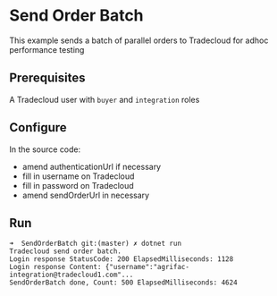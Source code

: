 # Send Order Batch

This example sends a batch of parallel orders to Tradecloud for adhoc performance testing

## Prerequisites

A Tradecloud user with `buyer` and `integration` roles

## Configure

In the source code:
- amend authenticationUrl if necessary
- fill in username on Tradecloud
- fill in password on Tradecloud
- amend sendOrderUrl in necessary

## Run

```
➜  SendOrderBatch git:(master) ✗ dotnet run
Tradecloud send order batch.
Login response StatusCode: 200 ElapsedMilliseconds: 1128
Login response Content: {"username":"agrifac-integration@tradecloud1.com"...
SendOrderBatch done, Count: 500 ElapsedMilliseconds: 4624
```